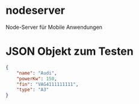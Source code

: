 # nodeserver
Node-Server für Mobile Anwendungen

# JSON Objekt zum Testen
```json
{
    "name": "Audi",
    "powerKw": 150,
    "fin": "VAG4111111111",
    "type": "A3"
}
```